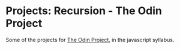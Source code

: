 # Projects: Recursion - The Odin Project

Some of the projects for [The Odin Project](https://www.theodinproject.com/), in the javascript syllabus.
